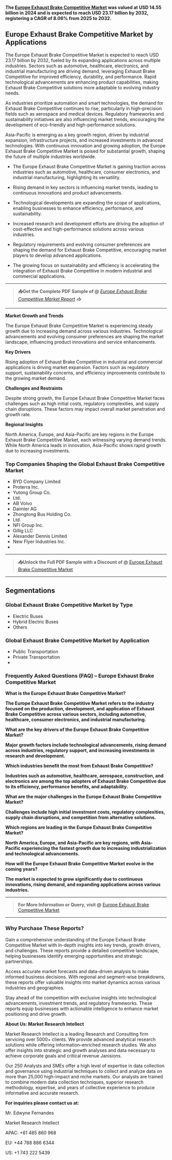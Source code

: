 <p><strong>The <a href="https://www.marketresearchintellect.com/download-sample/?rid=922025&amp;utm_source=Pulse-April-Europe&amp;utm_medium=852">Europe Exhaust Brake Competitive Market</a> was valued at USD 14.55 billion in 2024 and is expected to reach USD 23.17 billion by 2032, registering a CAGR of 8.06% from 2025 to 2032.</strong></p><h2>Europe Exhaust Brake Competitive Market by Applications&nbsp;</h2><p><p>The Europe Exhaust Brake Competitive Market is expected to reach USD 23.17 billion by 2032, fueled by its expanding applications across multiple industries. Sectors such as automotive, healthcare, electronics, and industrial manufacturing are driving demand, leveraging Exhaust Brake Competitive for improved efficiency, durability, and performance. Rapid technological advancements are enhancing product capabilities, making Exhaust Brake Competitive solutions more adaptable to evolving industry needs.</p><p>As industries prioritize automation and smart technologies, the demand for Exhaust Brake Competitive continues to rise, particularly in high-precision fields such as aerospace and medical devices. Regulatory frameworks and sustainability initiatives are also influencing market trends, encouraging the development of eco-friendly and high-performance solutions.</p><p>Asia-Pacific is emerging as a key growth region, driven by industrial expansion, infrastructure projects, and increased investments in advanced technologies. With continuous innovation and growing adoption, the Europe Exhaust Brake Competitive Market is poised for substantial growth, shaping the future of multiple industries worldwide.</p></p><ul><li><p>The Europe Exhaust Brake Competitive Market is gaining traction across industries such as automotive, healthcare, consumer electronics, and industrial manufacturing, highlighting its versatility.</p></li><li><p>Rising demand in key sectors is influencing market trends, leading to continuous innovations and product advancements.</p></li><li><p>Technological developments are expanding the scope of applications, enabling businesses to enhance efficiency, performance, and sustainability.</p></li><li><p>Increased research and development efforts are driving the adoption of cost-effective and high-performance solutions across various industries.</p></li><li><p>Regulatory requirements and evolving consumer preferences are shaping the demand for Exhaust Brake Competitive, encouraging market players to develop advanced applications.</p></li><li><p>The growing focus on sustainability and efficiency is accelerating the integration of Exhaust Brake Competitive in modern industrial and commercial applications.</p></li></ul><hr /><blockquote><p><strong><span class="font-[700]">📥Get the Complete PDF Sample of @ </span></strong><em><span class="font-[700]"><a href="https://www.marketresearchintellect.com/download-sample/?rid=922025&amp;utm_source=Pulse-April-Europe&amp;utm_medium=852" target="_blank" data-tracking-control-name="article-ssr-frontend-pulse_little-text-block" data-tracking-will-navigate="" data-test-link="">Europe Exhaust Brake Competitive Market Report</a>&nbsp;📥</span></em></p></blockquote><hr /><p class="" data-start="77" data-end="360"><strong data-start="77" data-end="105">Market Growth and Trends</strong></p><p class="" data-start="77" data-end="360">The Europe Exhaust Brake Competitive Market is experiencing steady growth due to increasing demand across various industries. Technological advancements and evolving consumer preferences are shaping the market landscape, influencing product innovations and service enhancements.</p><p class="" data-start="362" data-end="606"><strong data-start="362" data-end="377">Key Drivers</strong></p><p class="" data-start="362" data-end="606">Rising adoption of Exhaust Brake Competitive in industrial and commercial applications is driving market expansion. Factors such as regulatory support, sustainability concerns, and efficiency improvements contribute to the growing market demand.</p><p class="" data-start="608" data-end="849"><strong data-start="608" data-end="637">Challenges and Restraints</strong></p><p class="" data-start="608" data-end="849">Despite strong growth, the Europe Exhaust Brake Competitive Market faces challenges such as high initial costs, regulatory complexities, and supply chain disruptions. These factors may impact overall market penetration and growth rate.</p><p class="" data-start="851" data-end="1095"><strong data-start="851" data-end="872">Regional Insights</strong></p><p class="" data-start="851" data-end="1095">North America, Europe, and Asia-Pacific are key regions in the Europe Exhaust Brake Competitive Market, each witnessing varying demand trends. While North America leads in innovation, Asia-Pacific shows rapid growth due to increasing investments.</p><p><h3>Top Companies Shaping the Global Exhaust Brake Competitive Market </h3><ul><li>BYD Company Limited</li><li>Proterra Inc.</li><li>Yutong Group Co.</li><li>Ltd.</li><li>AB Volvo</li><li>Daimler AG</li><li>Zhongtong Bus Holding Co.</li><li>Ltd.</li><li>NFI Group Inc.</li><li>Gillig LLC</li><li>Alexander Dennis Limited</li><li>New Flyer Industries Inc.</li><li></li></ul></p><hr /><blockquote><p><strong>📥Unlock the Full PDF Sample with a Discount of @</strong> <a href="https://www.marketresearchintellect.com/ask-for-discount/?rid=922025&amp;utm_source=Pulse-April-Europe&amp;utm_medium=852">Europe Exhaust Brake Competitive Market</a></p></blockquote><hr /><p><h2>Segmentations</h2><h3>Global Exhaust Brake Competitive Market by Type</h3><ul><li>Electric Buses</li><li>Hybrid Electric Buses</li><li>Others</li></ul><h3>Global Exhaust Brake Competitive Market by Application</h3><ul><li>Public Transportation</li><li>Private Transportation</li><li></li></ul></p><h3><strong>Frequently Asked Questions (FAQ) &ndash; Europe Exhaust Brake Competitive Market</strong></h3><p><strong>What is the Europe Exhaust Brake Competitive Market?</strong></p><p><strong>The Europe Exhaust Brake Competitive Market refers to the industry focused on the production, development, and application of Exhaust Brake Competitive across various sectors, including automotive, healthcare, consumer electronics, and industrial manufacturing.</strong></p><p><strong>What are the key drivers of the Europe Exhaust Brake Competitive Market?</strong></p><p><strong>Major growth factors include technological advancements, rising demand across industries, regulatory support, and increasing investments in research and development.</strong></p><p><strong>Which industries benefit the most from Exhaust Brake Competitive?</strong></p><p><strong>Industries such as automotive, healthcare, aerospace, construction, and electronics are among the top adopters of Exhaust Brake Competitive due to its efficiency, performance benefits, and adaptability.</strong></p><p><strong>What are the major challenges in the Europe Exhaust Brake Competitive Market?</strong></p><p><strong>Challenges include high initial investment costs, regulatory complexities, supply chain disruptions, and competition from alternative solutions.</strong></p><p><strong>Which regions are leading in the Europe Exhaust Brake Competitive Market?</strong></p><p><strong>North America, Europe, and Asia-Pacific are key regions, with Asia-Pacific experiencing the fastest growth due to increasing industrialization and technological advancements.</strong></p><p><strong>How will the Europe Exhaust Brake Competitive Market evolve in the coming years?</strong></p><p><strong>The market is expected to grow significantly due to continuous innovations, rising demand, and expanding applications across various industries.</strong></p><hr /><blockquote><p><span class="font-[700]"><strong>For More Information or Query, visit&nbsp;@</strong>&nbsp;</span><span class="font-[700]"><a href="https://www.marketresearchintellect.com/product/global-exhaust-brake-competitive-market/?utm_source=Linkedin&utm_medium=852" target="_blank" data-tracking-control-name="article-ssr-frontend-pulse_little-text-block" data-tracking-will-navigate="" data-test-link="">Europe Exhaust Brake Competitive Market</a></span></p></blockquote><hr /><h3><strong data-start="0" data-end="31">Why Purchase These Reports?</strong></h3><p class="" data-start="35" data-end="297">Gain a comprehensive understanding of the Europe Exhaust Brake Competitive Market with in-depth insights into key trends, growth drivers, and challenges. These reports provide a detailed competitive landscape, helping businesses identify emerging opportunities and strategic partnerships.</p><p class="" data-start="299" data-end="540">Access accurate market forecasts and data-driven analysis to make informed business decisions. With regional and segment-wise breakdowns, these reports offer valuable insights into market dynamics across various industries and geographies.</p><p class="" data-start="542" data-end="784">Stay ahead of the competition with exclusive insights into technological advancements, investment trends, and regulatory frameworks. These reports equip businesses with actionable intelligence to enhance market positioning and drive growth.</p><p><strong><span class="font-[700]">About Us: Market Research Intellect</span></strong></p><p><span class="">Market Research Intellect is a leading Research and Consulting firm servicing over 5000+ clients. We provide advanced analytical research solutions while offering information-enriched research studies.&nbsp;</span>We also offer insights into strategic and growth analyses and data necessary to achieve corporate goals and critical revenue Janisions.</p><p><span class="">Our 250 Analysts and SMEs offer a high level of expertise in data collection and governance using industrial techniques to collect and analyze data on more than 25,000 high-impact and niche markets. Our analysts are trained to combine modern data collection techniques, superior research methodology, expertise, and years of collective experience to produce informative and accurate research.</span></p><p><strong>For inquiries please contact us at:</strong></p><p>Mr. Edwyne Fernandes</p><p>Market Research Intellect</p><p>APAC: +61 485 860 968</p><p>EU: +44 788 886 6344</p><p>US: +1 743 222 5439</p>